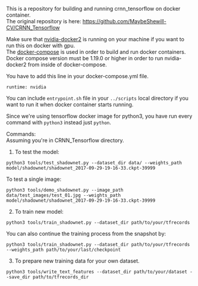 This is a repository for building and running crnn_tensorflow on docker container.   
The original repository is here: https://github.com/MaybeShewill-CV/CRNN_Tensorflow

Make sure that [nvidia-docker2](https://github.com/NVIDIA/nvidia-docker) is running on your machine if you want to run this on docker with gpu.  
The [docker-compose](https://github.com/docker/compose) is used in order to build and run docker containers. Docker compose version must be 1.19.0 or higher in order to run nvidia-docker2 from inside of docker-compose.

You have to add this line in your docker-compose.yml file.
```
runtime: nvidia
```

You can include ```entrypoint.sh``` file in your ```../scripts``` local directory if you want to run it when docker container starts running.

Since we're using tensorflow docker image for python3, you have run every command with ```python3``` instead just ```python```. 

Commands:  
Assuming you're in CRNN_Tensorflow directory.
1. To test the model:  
```
python3 tools/test_shadownet.py --dataset_dir data/ --weights_path model/shadownet/shadownet_2017-09-29-19-16-33.ckpt-39999
```

To test a single image:
```
python3 tools/demo_shadownet.py --image_path data/test_images/test_01.jpg --weights_path model/shadownet/shadownet_2017-09-29-19-16-33.ckpt-39999
```

2. To train new model:
```
python3 tools/train_shadownet.py --dataset_dir path/to/your/tfrecords
```

You can also continue the training process from the snapshot by:
```
python3 tools/train_shadownet.py --dataset_dir path/to/your/tfrecords --weights_path path/to/your/last/checkpoint
```

3. To prepare new training data for your own dataset.
```
python3 tools/write_text_features --dataset_dir path/to/your/dataset --save_dir path/to/tfrecords_dir
```

